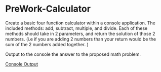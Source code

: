 # PreWork-Calculator

Create a basic four function calculator within a console application. The included methods: add, subtract, multiple, and divide. Each of these methods should take in 2 parameters, and return the solution of those 2 numbers. (i.e if you are adding 2 numbers than your return would be the sum of the 2 numbers added together. )

Output to the console the answer to the proposed math problem. 

[Console Output](https://github.com/mtncrawler/PreWork-Calculator/blob/master/Screen%20Shot%202018-10-08%20at%2012.44.59%20PM.png)
